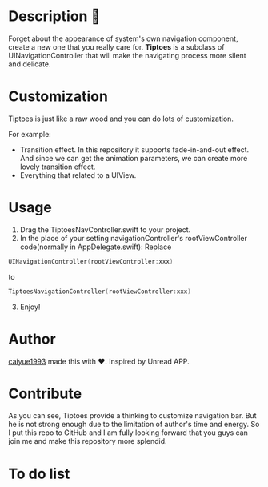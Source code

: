 
# Description 🍃
Forget about the appearance of system's own navigation component, create a new one that you really care for. **Tiptoes** is a subclass of UINavigationController that will make the navigating process more silent and delicate. 

# Customization 
Tiptoes is just like a raw wood and you can do lots of customization.

For example:

- Transition effect. In this repository it supports fade-in-and-out effect. And since we can get the animation parameters, we can create more lovely transition effect.
- Everything that related to a UIView. 

# Usage
1. Drag the TiptoesNavController.swift to your project.
2. In the place of your setting navigationController's rootViewController code(normally in AppDelegate.swift):
Replace 
```Swift
UINavigationController(rootViewController:xxx)
```
to
```Swift
TiptoesNavigationController(rootViewController:xxx)
```
3. Enjoy!

# Author
[caiyue1993](https://github.com/caiyue1993) made this with ❤️. Inspired by Unread APP.

# Contribute
As you can see, Tiptoes provide a thinking to customize navigation bar. But he is not strong enough due to the limitation of author's time and energy. So I put this repo to GitHub and I am fully looking forward that you guys can join me and make this repository more splendid.

# To do list


